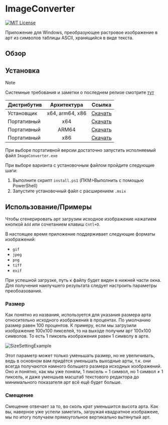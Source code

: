 # ImageConverter

[![MIT License](https://img.shields.io/badge/License-MIT-green.svg)](https://choosealicense.com/licenses/mit/)

Приложение для Windows, преобразующее растровое изображение в арт из символов таблицы ASCII, хранящийся в виде текста.

## Обзор

## Установка
> [!NOTE]
> Системные требования и заметки о последнем релизе смотрите [тут](https://github.com/SHXNVRD/ImageConverter/releases/latest)

| Дистрибутив  | Архитектура | Ссылка|
|---------------|:---------------:|------------------------------------------------------|
| Установщик | x64, arm64, x86 | [Скачать](https:github.com/SHXNVRD/ImageConverter/releases/download/latest/ImageConverter_1.0.0.0.7z) |
| Портативный | x64             | [Скачать](https:github.com/SHXNVRD/ImageConverter/releases/download/latest/win10-x64.7z)   |
| Портативный | ARM64           | [Скачать](https:github.com/SHXNVRD/ImageConverter/releases/download/latest/win10-arm64.7z) |
| Портативный | x86             | [Скачать](https:github.com/SHXNVRD/ImageConverter/releases/download/latest/win10-x86.7z)   |

При выборе портативной версии достаточно запустить исполняемый файл `ImageConverter.exe`

При выборе варианта с установочным файлом пройдите следующие шаги:
1. Выполните скрипт `install.ps1` (ПКМ>Выполнить с помощью PowerShell)
2. Запустите установочный файл с расширением `.msix`

## Использование/Примеры
Чтобы сгенерировать арт загрузим исходное изображение нажатием кнопкой `Add` или сочетанием клавиш `Cntl+O`.

В настоящее время приложение поддерживает следующие форматы изображений:

- `gif`
- `jpeg`
- `png`
- `tiff`
- `exif`

При успешной загрузке, путь к файлу будет виден в нижней части окна.
Для получения наилучшего результата следует настроить параметры преобоазования.

### Размер

Как понятно из названия, используется для указания размера арта относительно исходного изображения в процентах. По умолчанию размер равен 100 процентов.
К примеру, если мы загрузили изображение 100х100 пикселей, то на выходе получим арт 100х100 символов. То есть 1 пиксель изображения равен 1 символу в арте.

![SizeSettingExample](https://github.com/user-attachments/assets/11b5ac21-3372-4ba9-a427-b3992e108a19)

Этот параметр может только уменьшать размер, но не увеличивать, ведь в основном вам придётся уменьшать выходные арты,  т.к. они всегда получаются намного большего размера исходных изображений. Оно и понятно, как мы уже поняли, 1 пиксель = 1 символ, но 1 символ ≠ 1 пиксель, и даже уменшьев масштаб текстового редактора до минимального показателя арт всё ещё будет больше.

### Смещение
Смещение отвечает за то, во сколь крат уменьшится высота арта. Как вы, наверное уже успели заметить, загружая квадратное изображеие, мы по итогу получаем прямоугольное вертикально вытянутый арт.
